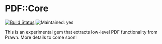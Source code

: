 # PDF::Core

[![Build Status](https://travis-ci.org/prawnpdf/pdf-core.png?branch=master)](https://travis-ci.org/prawnpdf/pdf-core)
![Maintained: yes](https://img.shields.io/badge/maintained-yes-brightgreen.png)

This is an experimental gem that extracts low-level PDF functionality from
Prawn. More details to come soon!

